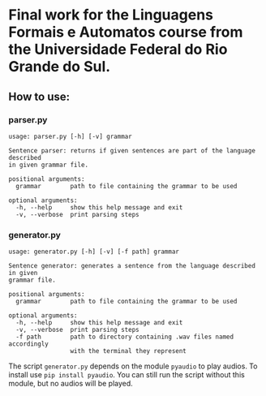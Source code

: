 # Final work for the Linguagens Formais e Automatos course from the Universidade Federal do Rio Grande do Sul.

## How to use:
				
### parser.py				
```
usage: parser.py [-h] [-v] grammar

Sentence parser: returns if given sentences are part of the language described
in given grammar file.

positional arguments:
  grammar        path to file containing the grammar to be used

optional arguments:
  -h, --help     show this help message and exit
  -v, --verbose  print parsing steps
```

### generator.py
```
usage: generator.py [-h] [-v] [-f path] grammar

Sentence generator: generates a sentence from the language described in given
grammar file.

positional arguments:
  grammar        path to file containing the grammar to be used

optional arguments:
  -h, --help     show this help message and exit
  -v, --verbose  print parsing steps
  -f path        path to directory containing .wav files named accordingly
                 with the terminal they represent
```

The script `generator.py` depends on the module `pyaudio` to play audios. 
To install use `pip install pyaudio`. You can still run the script without 
this module, but no audios will be played.